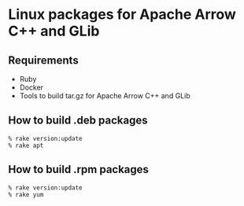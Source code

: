 <!---
  Licensed to the Apache Software Foundation (ASF) under one
  or more contributor license agreements.  See the NOTICE file
  distributed with this work for additional information
  regarding copyright ownership.  The ASF licenses this file
  to you under the Apache License, Version 2.0 (the
  "License"); you may not use this file except in compliance
  with the License.  You may obtain a copy of the License at

    http://www.apache.org/licenses/LICENSE-2.0

  Unless required by applicable law or agreed to in writing,
  software distributed under the License is distributed on an
  "AS IS" BASIS, WITHOUT WARRANTIES OR CONDITIONS OF ANY
  KIND, either express or implied.  See the License for the
  specific language governing permissions and limitations
  under the License.
-->

# Linux packages for Apache Arrow C++ and GLib

## Requirements

- Ruby
- Docker
- Tools to build tar.gz for Apache Arrow C++ and GLib

## How to build .deb packages

```console
% rake version:update
% rake apt
```

## How to build .rpm packages

```console
% rake version:update
% rake yum
```
